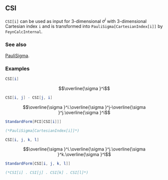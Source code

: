 ## CSI

`CSI[i]` can be used as input for 3-dimensional $\sigma ^i$ with 3-dimensional Cartesian index `i` and is transformed into `PauliSigma[CartesianIndex[i]]` by `FeynCalcInternal`.

### See also

[PauliSigma](PauliSigma).

### Examples

```mathematica
CSI[i]
```

$$\overline{\sigma }^i$$

```mathematica
CSI[i, j] - CSI[j, i]
```

$$\overline{\sigma }^i.\overline{\sigma }^j-\overline{\sigma }^j.\overline{\sigma }^i$$

```mathematica
StandardForm[FCI[CSI[i]]]

(*PauliSigma[CartesianIndex[i]]*)
```

```mathematica
CSI[i, j, k, l]
```

$$\overline{\sigma }^i.\overline{\sigma }^j.\overline{\sigma }^k.\overline{\sigma }^l$$

```mathematica
StandardForm[CSI[i, j, k, l]]

(*CSI[i] . CSI[j] . CSI[k] . CSI[l]*)
```
